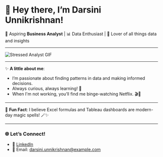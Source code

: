 # 👋 Hey there, I’m Darsini Unnikrishnan! 

🌟 Aspiring **Business Analyst** | 📊 Data Enthusiast | 🚀 Lover of all things data and insights

---

![Stressed Analyst GIF](https://media.giphy.com/media/vzO0Vc8b2VBLi/giphy.gif)

---

✨ **A little about me**:
- I’m passionate about finding patterns in data and making informed decisions.
- Always curious, always learning! 🧠
- When I'm not working, you’ll find me binge-watching Netflix. 🎬🍕  

---

💬 **Fun Fact**: I believe Excel formulas and Tableau dashboards are modern-day magic spells! 🪄✨

---

### 🌐 Let’s Connect!
- 🌟 [LinkedIn](https://linkedin.com/in/darsini-unnikrishnan)
- 📧 Email: darsini.unnikrishnan@example.com
